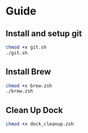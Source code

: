 # Guide
## Install and setup git
```zsh
chmod +x git.sh
./git.sh
```
## Install Brew
```zsh
chmod +x brew.zsh
./brew.zsh
```

## Clean Up Dock
```zsh
chmod +x dock_cleanup.zsh
```
